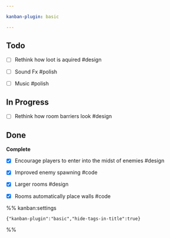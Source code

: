 ```yaml
---

kanban-plugin: basic

---
```


## Todo

- [ ] Rethink how loot is aquired #design
- [ ] Sound Fx #polish
- [ ] Music #polish


## In Progress

- [ ] Rethink how room barriers look #design


## Done

**Complete**
- [x] Encourage players to enter into the midst of enemies #design
- [x] Improved enemy spawning #code
- [x] Larger rooms #design
- [x] Rooms automatically place walls #code




%% kanban:settings
```
{"kanban-plugin":"basic","hide-tags-in-title":true}
```
%%